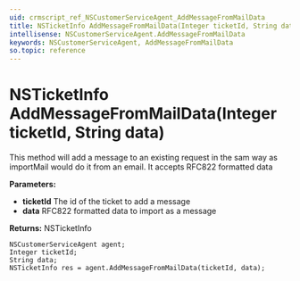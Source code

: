 ```yaml
---
uid: crmscript_ref_NSCustomerServiceAgent_AddMessageFromMailData
title: NSTicketInfo AddMessageFromMailData(Integer ticketId, String data)
intellisense: NSCustomerServiceAgent.AddMessageFromMailData
keywords: NSCustomerServiceAgent, AddMessageFromMailData
so.topic: reference
---
```


# NSTicketInfo AddMessageFromMailData(Integer ticketId, String data)

This method will add a message to an existing request in the sam way as importMail would do it from an email. It accepts RFC822 formatted data

**Parameters:**
 - **ticketId** The id of the ticket to add a message
 - **data** RFC822 formatted data to import as a message

**Returns:** NSTicketInfo

```crmscript
NSCustomerServiceAgent agent;
Integer ticketId;
String data;
NSTicketInfo res = agent.AddMessageFromMailData(ticketId, data);
```

